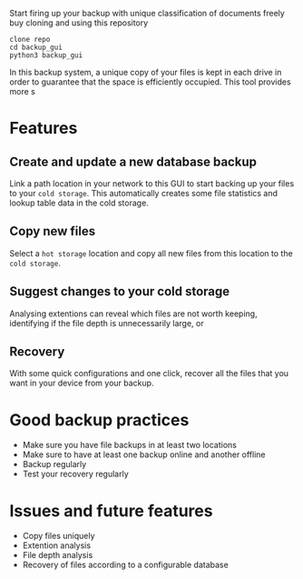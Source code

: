 Start firing up your backup with unique classification of documents freely buy cloning and using this repository

```
clone repo
cd backup_gui
python3 backup_gui
```

In this backup system, a unique copy of your files is kept in each drive in order to guarantee that the space is efficiently occupied.
This tool provides more s


# Features

## Create and update a new database backup
Link a path location in your network to this GUI to start backing up your files to your ``cold storage``.
This automatically creates some file statistics and lookup table data in the cold storage.

## Copy new files
Select a ``hot storage`` location and copy all new files from this location to the ``cold storage``.

## Suggest changes to your cold storage
Analysing extentions can reveal which files are not worth keeping, identifying if the file depth is unnecessarily large, or 

## Recovery
With some quick configurations and one click, recover all the files that you want in your device from your backup.

# Good backup practices

- Make sure you have file backups in at least two locations
- Make sure to have at least one backup online and another offline
- Backup regularly
- Test your recovery regularly

# Issues and future features

- Copy files uniquely
- Extention analysis
- File depth analysis
- Recovery of files according to a configurable database
